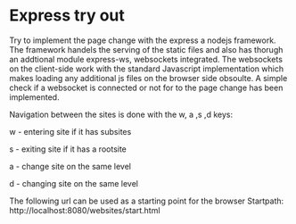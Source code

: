 # Express try out

Try to implement the page change with the express a nodejs framework. The framework handels the serving of the static files and also has thorugh an addtional module express-ws, websockets integrated. The websockets on the client-side work with the standard Javascript implementation which makes loading any additional js files on the browser side obsoulte. A simple check if a websocket is connected or not for to the page change has been implemented.

Navigation between the sites is done with the w, a ,s ,d keys:

w - entering site if it has subsites

s - exiting site if it has a rootsite

a - change site on the same level

d - changing site on the same level

The following url can be used as a starting point for the browser
Startpath:  http://localhost:8080/websites/start.html